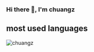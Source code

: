 ### Hi there 👋, I'm chuangz

## most used languages

<img src="https://github-readme-stats.vercel.app/api/top-langs/?username=chuangz&show_icons=true&count_private=true&theme=algolia&layout=compact" alt="chuangz" />
